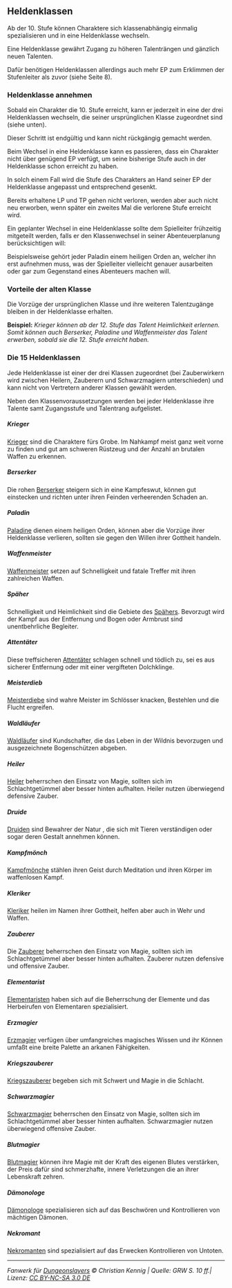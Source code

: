 ## Heldenklassen

Ab der 10. Stufe können Charaktere sich klassenabhängig einmalig spezialisieren und in eine Heldenklasse wechseln.

Eine Heldenklasse gewährt Zugang zu höheren Talenträngen und gänzlich neuen Talenten.

Dafür benötigen Heldenklassen allerdings auch mehr EP zum Erklimmen der Stufenleiter als zuvor (siehe Seite 8).

### Heldenklasse annehmen

Sobald ein Charakter die 10. Stufe erreicht, kann er jederzeit in eine der drei Heldenklassen wechseln, die seiner ursprünglichen Klasse zugeordnet sind (siehe unten).

Dieser Schritt ist endgültig und kann nicht rückgängig gemacht werden.

Beim Wechsel in eine Heldenklasse kann es passieren, dass ein Charakter nicht über genügend EP verfügt, um seine bisherige Stufe auch in der Heldenklasse schon erreicht zu haben.

In solch einem Fall wird die Stufe des Charakters an Hand seiner EP der Heldenklasse angepasst und entsprechend gesenkt.

Bereits erhaltene LP und TP gehen nicht verloren, werden aber auch nicht neu erworben, wenn später ein zweites Mal die verlorene Stufe erreicht wird.

Ein geplanter Wechsel in eine Heldenklasse sollte dem Spielleiter frühzeitig mitgeteilt werden, falls er den Klassenwechsel in seiner Abenteuerplanung berücksichtigen will:

Beispielsweise gehört jeder Paladin einem heiligen Orden an, welcher ihn erst aufnehmen muss, was der Spielleiter vielleicht genauer ausarbeiten oder gar zum Gegenstand eines Abenteuers machen will.

### Vorteile der alten Klasse

Die Vorzüge der ursprünglichen Klasse und ihre weiteren Talentzugänge bleiben in der Heldenklasse erhalten.

**Beispiel:** _Krieger können ab der 12. Stufe das Talent Heimlichkeit erlernen. Somit können auch Berserker, Paladine und Waffenmeister das Talent erwerben, sobald sie die 12. Stufe erreicht haben._

### Die 15 Heldenklassen

Jede Heldenklasse ist einer der drei Klassen zugeordnet (bei Zauberwirkern wird zwischen Heilern, Zauberern und Schwarzmagiern unterschieden) und kann nicht von Vertretern anderer Klassen gewählt werden.

Neben den Klassenvoraussetzungen werden bei jeder Heldenklasse ihre Talente samt Zugangsstufe und Talentrang aufgelistet.

##### Krieger

[Krieger](charaktere-klasse-krieger.md) sind die Charaktere fürs Grobe. Im Nahkampf meist ganz weit vorne zu finden und gut am schweren Rüstzeug und der Anzahl an brutalen Waffen zu erkennen.

##### _Berserker_

Die rohen [Berserker](charaktere-heldenklassen-berserker.md) steigern sich in eine Kampfeswut, können gut einstecken und richten unter ihren Feinden verheerenden Schaden an.

##### _Paladin_

[Paladine](charaktere-heldenklassen-paladin.md) dienen einem heiligen Orden, können aber die Vorzüge ihrer Heldenklasse verlieren, sollten sie gegen den Willen ihrer Gottheit handeln.

##### _Waffenmeister_

[Waffenmeister](charaktere-heldenklassen-waffenmeister.md) setzen auf Schnelligkeit und fatale Treffer mit ihren zahlreichen Waffen.

##### Späher

Schnelligkeit und Heimlichkeit sind die Gebiete des [Spähers](charaktere-klasse-spaeher.md). Bevorzugt wird der Kampf aus der Entfernung und Bogen oder Armbrust sind unentbehrliche Begleiter.

##### _Attentäter_

Diese treffsicheren [Attentäter](charaktere-heldenklassen-attentaeter.md) schlagen schnell und tödlich zu, sei es aus sicherer Entfernung oder mit einer vergifteten Dolchklinge.

##### _Meisterdieb_

[Meisterdiebe](charaktere-heldenklassen-meisterdieb.md) sind wahre Meister im Schlösser knacken, Bestehlen und die Flucht ergreifen.

##### _Waldläufer_

[Waldläufer](charaktere-heldenklassen-waldlaeufer.md) sind Kundschafter, die das Leben in der Wildnis bevorzugen und ausgezeichnete Bogenschützen abgeben.

##### Heiler

[Heiler](charaktere-klasse-heiler.md) beherrschen den Einsatz von Magie, sollten sich im Schlachtgetümmel aber besser hinten aufhalten. Heiler nutzen überwiegend defensive Zauber.

##### _Druide_

[Druiden](charaktere-heldenklassen-druide.md) sind Bewahrer der Natur , die sich mit Tieren verständigen oder sogar deren Gestalt annehmen können.

##### _Kampfmönch_

[Kampfmönche](charaktere-heldenklassen-kampfmoench.md) stählen ihren Geist durch Meditation und ihren Körper im waffenlosen Kampf.

##### _Kleriker_

[Kleriker](charaktere-heldenklassen-kleriker.md) heilen im Namen ihrer Gottheit, helfen aber auch in Wehr und Waffen.

##### Zauberer

Die [Zauberer](charaktere-klasse-zauberer.md) beherrschen den Einsatz von Magie, sollten sich im Schlachtgetümmel aber besser hinten aufhalten. Zauberer nutzen defensive und offensive Zauber.

##### _Elementarist_

[Elementaristen](charaktere-heldenklassen-elementarist.md) haben sich auf die Beherrschung der Elemente und das Herbeirufen von Elementaren spezialisiert.

##### _Erzmagier_

[Erzmagier](charaktere-heldenklassen-erzmagier.md) verfügen über umfangreiches magisches Wissen und ihr Können umfaßt eine breite Palette an arkanen Fähigkeiten.

##### _Kriegszauberer_

[Kriegszauberer](charaktere-heldenklassen-kriegszauberer.md) begeben sich mit Schwert und Magie in die Schlacht.

##### Schwarzmagier

[Schwarzmagier](charaktere-klasse-schwarzmagier.md) beherrschen den Einsatz von Magie, sollten sich im Schlachtgetümmel aber besser hinten aufhalten. Schwarzmagier nutzen überwiegend offensive Zauber.

##### _Blutmagier_

[Blutmagier](charaktere-heldenklassen-blutmagier.md) können ihre Magie mit der Kraft des eigenen Blutes verstärken, der Preis dafür sind schmerzhafte, innere Verletzungen die an ihrer Lebenskraft zehren.

##### _Dämonologe_

[Dämonologe](charaktere-heldenklassen-daemonologe.md) spezialisieren sich auf das Beschwören und Kontrollieren von mächtigen Dämonen.

##### _Nekromant_

[Nekromanten](charaktere-heldenklassen-nekromant.md) sind spezialisiert auf das Erwecken Kontrollieren von Untoten.

---

_Fanwerk für [Dungeonslayers](https://www.dungeonslayers.net/) © Christian Kennig | Quelle: GRW S. 10 ff.| Lizenz: [CC BY-NC-SA 3.0 DE](https://creativecommons.org/licenses/by-nc-sa/3.0/de/)_
